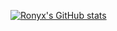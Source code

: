[![Ronyx's GitHub stats](https://github-readme-stats.vercel.app/api?username=RonyxDumb&show_icons=true&bg_color=00000000&locale=it)](https://github.com/anuraghazra/github-readme-stats)
